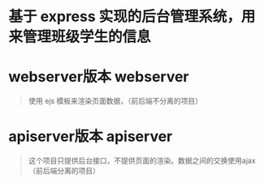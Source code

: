 # 基于 express 实现的后台管理系统，用来管理班级学生的信息

# webserver版本 webserver 

> 使用 ejs 模板来渲染页面数据，（前后端不分离的项目）

# apiserver版本 apiserver

> 这个项目只提供后台接口，不提供页面的渲染。数据之间的交换使用ajax（前后端分离的项目）